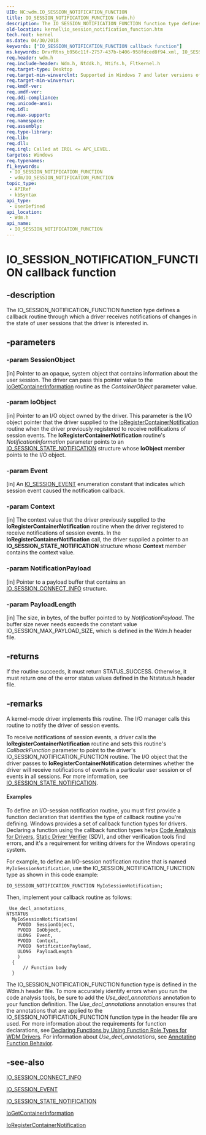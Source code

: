 ```yaml
---
UID: NC:wdm.IO_SESSION_NOTIFICATION_FUNCTION
title: IO_SESSION_NOTIFICATION_FUNCTION (wdm.h)
description: The IO_SESSION_NOTIFICATION_FUNCTION function type defines a callback routine through which a driver receives notifications of changes in the state of user sessions that the driver is interested in.
old-location: kernel\io_session_notification_function.htm
tech.root: kernel
ms.date: 04/30/2018
keywords: ["IO_SESSION_NOTIFICATION_FUNCTION callback function"]
ms.keywords: DrvrRtns_b956c11f-2757-437b-b406-958fdced8f94.xml, IO_SESSION_NOTIFICATION_FUNCTION, IO_SESSION_NOTIFICATION_FUNCTION callback, IO_SESSION_NOTIFICATION_FUNCTION callback function [Kernel-Mode Driver Architecture], kernel.io_session_notification_function, wdm/IO_SESSION_NOTIFICATION_FUNCTION
req.header: wdm.h
req.include-header: Wdm.h, Ntddk.h, Ntifs.h, Fltkernel.h
req.target-type: Desktop
req.target-min-winverclnt: Supported in Windows 7 and later versions of the Windows operating system.
req.target-min-winversvr: 
req.kmdf-ver: 
req.umdf-ver: 
req.ddi-compliance: 
req.unicode-ansi: 
req.idl: 
req.max-support: 
req.namespace: 
req.assembly: 
req.type-library: 
req.lib: 
req.dll: 
req.irql: Called at IRQL <= APC_LEVEL.
targetos: Windows
req.typenames: 
f1_keywords:
 - IO_SESSION_NOTIFICATION_FUNCTION
 - wdm/IO_SESSION_NOTIFICATION_FUNCTION
topic_type:
 - APIRef
 - kbSyntax
api_type:
 - UserDefined
api_location:
 - Wdm.h
api_name:
 - IO_SESSION_NOTIFICATION_FUNCTION
---
```


# IO_SESSION_NOTIFICATION_FUNCTION callback function


## -description

The IO_SESSION_NOTIFICATION_FUNCTION function type defines a callback routine through which a driver receives notifications of changes in the state of user sessions that the driver is interested in.

## -parameters

### -param SessionObject 

[in]
Pointer to an opaque, system object that contains information about the user session. The driver can pass this pointer value to the <a href="/windows-hardware/drivers/ddi/wdm/nf-wdm-iogetcontainerinformation">IoGetContainerInformation</a> routine as the <i>ContainerObject</i> parameter value.

### -param IoObject 

[in]
Pointer to an I/O object owned by the driver. This parameter is the I/O object pointer that the driver supplied to the <a href="/windows-hardware/drivers/ddi/wdm/nf-wdm-ioregistercontainernotification">IoRegisterContainerNotification</a> routine when the driver previously registered to receive notifications of session events. The <b>IoRegisterContainerNotification</b> routine's <i>NotificationInformation</i> parameter points to an <a href="/windows-hardware/drivers/ddi/wdm/ns-wdm-_io_session_state_notification">IO_SESSION_STATE_NOTIFICATION</a> structure whose <b>IoObject</b> member points to the I/O object.

### -param Event 

[in]
An <a href="/windows-hardware/drivers/ddi/wdm/ne-wdm-_io_session_event">IO_SESSION_EVENT</a> enumeration constant that indicates which session event caused the notification callback.

### -param Context 

[in]
The context value that the driver previously supplied to the <b>IoRegisterContainerNotification</b> routine when the driver registered to receive notifications of session events. In the <b>IoRegisterContainerNotification</b> call, the driver supplied a pointer to an <b>IO_SESSION_STATE_NOTIFICATION</b> structure whose <b>Context</b> member contains the context value.

### -param NotificationPayload 

[in]
Pointer to a payload buffer that contains an <a href="/windows-hardware/drivers/ddi/wdm/ns-wdm-_io_session_connect_info">IO_SESSION_CONNECT_INFO</a> structure.

### -param PayloadLength 

[in]
The size, in bytes, of the buffer pointed to by <i>NotificationPayload</i>. The buffer size never needs exceeds the constant value IO_SESSION_MAX_PAYLOAD_SIZE, which is defined in the Wdm.h header file.

## -returns

If the routine succeeds, it must return STATUS_SUCCESS. Otherwise, it must return one of the error status values defined in the Ntstatus.h header file.

## -remarks

A kernel-mode driver implements this routine. The I/O manager calls this routine to notify the driver of session events.

To receive notifications of session events, a driver calls the <b>IoRegisterContainerNotification</b> routine and sets this routine's <i>CallbackFunction</i> parameter to point to the driver's IO_SESSION_NOTIFICATION_FUNCTION routine. The I/O object that the driver passes to <b>IoRegisterContainerNotification</b> determines whether the driver will receive notifications of events in a particular user session or of events in all sessions. For more information, see <a href="/windows-hardware/drivers/ddi/wdm/ns-wdm-_io_session_state_notification">IO_SESSION_STATE_NOTIFICATION</a>.


#### Examples

To define an I/O-session notification routine, you must first provide a function declaration that identifies the type of callback routine you're defining. Windows provides a set of callback function types for drivers. Declaring a function using the callback function types helps <a href="/windows-hardware/drivers/devtest/code-analysis-for-drivers">Code Analysis for Drivers</a>, <a href="/windows-hardware/drivers/devtest/static-driver-verifier">Static Driver Verifier</a> (SDV), and other verification tools find errors, and it's a requirement for writing drivers for the Windows operating system.

For example, to define an I/O-session notification routine that is named <code>MyIoSessionNotification</code>, use the IO_SESSION_NOTIFICATION_FUNCTION type as shown in this code example:


```
IO_SESSION_NOTIFICATION_FUNCTION MyIoSessionNotification;
```

Then, implement your callback routine as follows:


```
_Use_decl_annotations_
NTSTATUS
  MyIoSessionNotification(
    PVOID  SessionObject,
    PVOID  IoObject,
    ULONG  Event,
    PVOID  Context,
    PVOID  NotificationPayload,
    ULONG  PayloadLength
    )
  {
      // Function body
  }
```

The IO_SESSION_NOTIFICATION_FUNCTION function type is defined in the Wdm.h header file. To more accurately identify errors when you run the code analysis tools, be sure to add the _Use_decl_annotations_ annotation to your function definition. The _Use_decl_annotations_ annotation ensures that the annotations that are applied to the IO_SESSION_NOTIFICATION_FUNCTION function type in the header file are used. For more information about the requirements for function declarations, see <a href="/windows-hardware/drivers/devtest/declaring-functions-using-function-role-types-for-wdm-drivers">Declaring Functions by Using Function Role Types for WDM Drivers</a>. For information about _Use_decl_annotations_, see <a href="/visualstudio/code-quality/annotating-function-behavior">Annotating Function Behavior</a>.

<div class="code"></div>

## -see-also

<a href="/windows-hardware/drivers/ddi/wdm/ns-wdm-_io_session_connect_info">IO_SESSION_CONNECT_INFO</a>



<a href="/windows-hardware/drivers/ddi/wdm/ne-wdm-_io_session_event">IO_SESSION_EVENT</a>



<a href="/windows-hardware/drivers/ddi/wdm/ns-wdm-_io_session_state_notification">IO_SESSION_STATE_NOTIFICATION</a>



<a href="/windows-hardware/drivers/ddi/wdm/nf-wdm-iogetcontainerinformation">IoGetContainerInformation</a>



<a href="/windows-hardware/drivers/ddi/wdm/nf-wdm-ioregistercontainernotification">IoRegisterContainerNotification</a>
